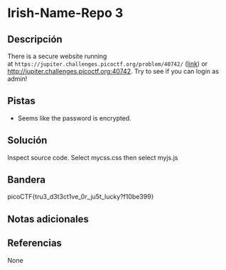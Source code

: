 # Irish-Name-Repo 3
## Descripción
There is a secure website running at `https://jupiter.challenges.picoctf.org/problem/40742/` ([link](https://jupiter.challenges.picoctf.org/problem/40742/)) or http://jupiter.challenges.picoctf.org:40742. Try to see if you can login as admin!

## Pistas
- Seems like the password is encrypted.
## Solución
Inspect source code.
Select mycss.css
then select myjs.js

## Bandera
picoCTF{tru3_d3t3ct1ve_0r_ju5t_lucky?f10be399}

## Notas adicionales

## Referencias
None
